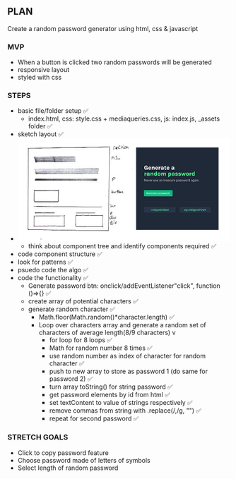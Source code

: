 ## PLAN

Create a random password generator using html, css & javascript

### MVP

- When a button is clicked two random passwords will be generated
- responsive layout
- styled with css

### STEPS

- basic file/folder setup ✅
  - index.html, css: style.css + mediaqueries.css, js: index.js, \_assets folder ✅
- sketch layout ✅
- ![Sketch & Wireframes of random password generator layout & components](./_assets/sketchAndWireframesOfLayoutAndComponents.png)
  - think about component tree and identify components required ✅
- code component structure ✅
- look for patterns ✅
- psuedo code the algo ✅
- code the functionality ✅
  - Generate password btn: onclick/addEventListener"click", function ()=>{} ✅
  - create array of potential characters ✅
  - generate random character ✅
    - Math.floor(Math.random()\*character.length) ✅
    - Loop over characters array and generate a random set of characters of average length(8/9 characters) v
      - for loop for 8 loops ✅
      - Math for random number 8 times ✅
      - use random number as index of character for random character ✅
      - push to new array to store as password 1 (do same for password 2) ✅
      - turn array toString() for string password ✅
      - get password elements by id from html ✅
      - set textContent to value of strings respectively ✅
      - remove commas from string with .replace(/,/g, "") ✅
      - repeat for second password ✅

### STRETCH GOALS

- Click to copy password feature
- Choose password made of letters of symbols
- Select length of random password
